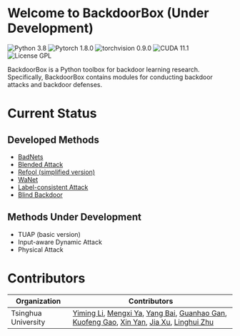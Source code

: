 # Welcome to BackdoorBox (Under Development)
![Python 3.8](https://img.shields.io/badge/python-3.8-DodgerBlue.svg?style=plastic)
![Pytorch 1.8.0](https://img.shields.io/badge/pytorch-1.8.0-DodgerBlue.svg?style=plastic)
![torchvision 0.9.0](https://img.shields.io/badge/torchvision-0.9.0-DodgerBlue.svg?style=plastic)
![CUDA 11.1](https://img.shields.io/badge/cuda-11.1-DodgerBlue.svg?style=plastic)
![License GPL](https://img.shields.io/badge/license-GPL-DodgerBlue.svg?style=plastic)

BackdoorBox is a Python toolbox for backdoor learning research. Specifically, BackdoorBox contains modules for conducting backdoor attacks and backdoor defenses.  



# Current Status

## Developed Methods

- [BadNets](https://github.com/THUYimingLi/BackdoorBox/blob/main/core/attacks/BadNets.py)
- [Blended Attack](https://github.com/THUYimingLi/BackdoorBox/blob/main/core/attacks/Blended.py)
- [Refool (simplified version)](https://github.com/THUYimingLi/BackdoorBox/blob/main/core/attacks/Refool.py)
- [WaNet](https://github.com/THUYimingLi/BackdoorBox/blob/main/core/attacks/WaNet.py)
- [Label-consistent Attack](https://github.com/THUYimingLi/BackdoorBox/blob/main/core/attacks/LabelConsistent.py)
- [Blind Backdoor](https://github.com/THUYimingLi/BackdoorBox/blob/main/core/attacks/Blind.py)

## Methods Under Development
- TUAP (basic version)
- Input-aware Dynamic Attack
- Physical Attack


# Contributors

| Organization        | Contributors                                                 |
| ------------------- | ------------------------------------------------------------ |
| Tsinghua University | [Yiming Li](http://liyiming.tech/), [Mengxi Ya](https://github.com/yamengxi), [Yang Bai](https://scholar.google.com/citations?user=wBH_Q1gAAAAJ&hl=zh-CN), [Guanhao Gan](https://github.com/GuanhaoGan), [Kuofeng Gao](https://github.com/KuofengGao), [Xin Yan](https://scholar.google.com/citations?hl=zh-CN&user=08WTTPMAAAAJ), [Jia Xu](https://www.researchgate.net/profile/Xu-Jia-10), [Linghui Zhu](https://github.com/zlh-thu) |
